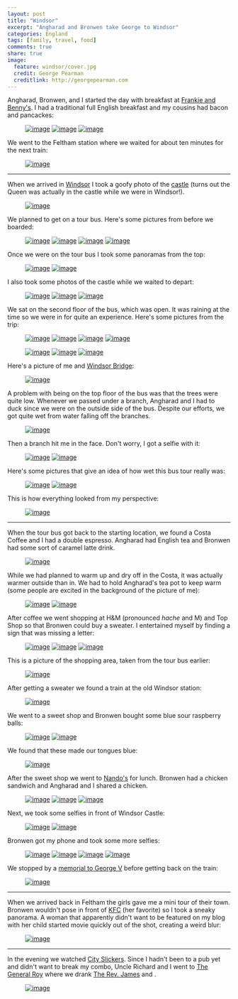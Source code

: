 ```yaml
---
layout: post
title: "Windsor"
excerpt: "Angharad and Bronwen take George to Windsor"
categories: England
tags: [family, travel, food]
comments: true
share: true
image:
  feature: windsor/cover.jpg
  credit: George Pearman
  creditlink: http://georgepearman.com
---
```


Angharad, Bronwen, and I started the day with breakfast at [Frankie and Benny's](http://www.frankieandbennys.com).  I had a traditional full English breakfast and my cousins had bacon and pancackes:

<figure class="third">
	<a href="{{site.url}}/images/windsor/1.jpg" title="Traditional English Breakfast"><img src="{{site.url}}/images/windsor/1.jpg" alt="image"></a>
	<a href="{{site.url}}/images/windsor/2.jpg" title="Bacon and pancakes"><img src="{{site.url}}/images/windsor/2.jpg" alt="image"></a>
	<a href="{{site.url}}/images/windsor/4.jpg" title="Selfie at Frankie and Benny's"><img src="{{site.url}}/images/windsor/4.jpg" alt="image"></a>
</figure>

We went to the Feltham station where we waited for about ten minutes for the
next train:

<figure class="full">
	<a href="{{site.url}}/images/windsor/6.jpg" title="Selfie at the train station"><img src="{{site.url}}/images/windsor/6.jpg" alt="image"></a>
</figure>

--- 

When we arrived in [Windsor](https://en.wikipedia.org/wiki/Windsor,_Berkshire)
I took a goofy photo of the [castle](http://www.windsor.gov.uk/things-to-do/windsor-castle-p43983) (turns out the Queen was actually in the castle while we were in Windsor!).

<figure class="full">
	<a href="{{site.url}}/images/windsor/8.jpg" title="Selfie with Windsor Castle"><img src="{{site.url}}/images/windsor/8.jpg" alt="image"></a>
</figure>

We planned to get on a tour bus.  Here's some pictures from before we boarded:

<figure class="half">
	<a href="{{site.url}}/images/windsor/9.jpg" title="Our tour bus"><img src="{{site.url}}/images/windsor/9.jpg" alt="image"></a>
	<a href="{{site.url}}/images/windsor/12.jpg" title="Types of shops in the area"><img src="{{site.url}}/images/windsor/12.jpg" alt="image"></a>
	<a href="{{site.url}}/images/windsor/10.jpg" title="Angharad and Bronwen"><img src="{{site.url}}/images/windsor/10.jpg" alt="image"></a>
	<a href="{{site.url}}/images/windsor/11.jpg" title="Angharad and Bronwen"><img src="{{site.url}}/images/windsor/11.jpg" alt="image"></a>
</figure>

Once we were on the tour bus I took some panoramas from the top:

<figure class="full">
	<a href="{{site.url}}/images/windsor/15.jpg" title="Panorama on top of the tour bus"><img src="{{site.url}}/images/windsor/15.jpg" alt="image"></a>
	<a href="{{site.url}}/images/windsor/17.jpg" title="Panorama on top of the tour bus"><img src="{{site.url}}/images/windsor/17.jpg" alt="image"></a>
</figure>

I also took some photos of the castle while we waited to depart:

<figure class="third">
	<a href="{{site.url}}/images/windsor/13.jpg" title="Windsor Castle"><img src="{{site.url}}/images/windsor/13.jpg" alt="image"></a>
	<a href="{{site.url}}/images/windsor/14.jpg" title="Windsor Castle"><img src="{{site.url}}/images/windsor/14.jpg" alt="image"></a>
	<a href="{{site.url}}/images/windsor/18.jpg" title="Windsor Castle"><img src="{{site.url}}/images/windsor/18.jpg" alt="image"></a>
</figure>

We sat on the second floor of the bus, which was open.  It was raining at the
time so we were in for quite an experience.  Here's some pictures from the
trip:

<figure class="half">
	<a href="{{site.url}}/images/windsor/22.jpg" title="Windsor Castle"><img src="{{site.url}}/images/windsor/22.jpg" alt="image"></a>
	<a href="{{site.url}}/images/windsor/27.jpg" title="Eton College"><img src="{{site.url}}/images/windsor/27.jpg" alt="image"></a>
	<a href="{{site.url}}/images/windsor/29.jpg" title="Eton"><img src="{{site.url}}/images/windsor/29.jpg" alt="image"></a>
	<a href="{{site.url}}/images/windsor/37.jpg" title="Windsor Castle"><img src="{{site.url}}/images/windsor/37.jpg" alt="image"></a>
</figure>
<figure class="full">
	<a href="{{site.url}}/images/windsor/28.jpg" title="Eton College"><img src="{{site.url}}/images/windsor/28.jpg" alt="image"></a>
	<a href="{{site.url}}/images/windsor/32.jpg" title="I don't remember where this was, probably Eton"><img src="{{site.url}}/images/windsor/32.jpg" alt="image"></a>
	<a href="{{site.url}}/images/windsor/36.jpg" title="Windsor Farm"><img src="{{site.url}}/images/windsor/36.jpg" alt="image"></a>
</figure>

Here's a picture of me and [Windsor Bridge](https://en.wikipedia.org/wiki/Windsor_Bridge):

<figure class="full">
	<a href="{{site.url}}/images/windsor/30.jpg" title="Windsor Bridge"><img src="{{site.url}}/images/windsor/30.jpg" alt="image"></a>
</figure>

A problem with being on the top floor of the bus was that the trees were quite
low.  Whenever we passed under a branch, Angharad and I had to duck since we
were on the outside side of the bus.  Despite our efforts, we got quite wet
from water falling off the branches.

<figure class="full">
	<a href="{{site.url}}/images/windsor/25.jpg" title="Branches are very close to my head"><img src="{{site.url}}/images/windsor/25.jpg" alt="image"></a>
</figure>

Then a branch hit me in the face.  Don't worry, I got a selfie with it:

<figure class="half">
	<a href="{{site.url}}/images/windsor/33.jpg" title="Selfie with a tree branch thats about to hit me"><img src="{{site.url}}/images/windsor/33.jpg" alt="image"></a>
	<a href="{{site.url}}/images/windsor/34.jpg" title="A branch just hit me"><img src="{{site.url}}/images/windsor/34.jpg" alt="image"></a>
</figure>

Here's some pictures that give an idea of how wet this bus tour really was:

<figure class="half">
	<a href="{{site.url}}/images/windsor/16.jpg" title="Selfie at the beginning of the tour"><img src="{{site.url}}/images/windsor/16.jpg" alt="image"></a>
	<a href="{{site.url}}/images/windsor/39.jpg" title="Angharad and George under a bridge in the rain"><img src="{{site.url}}/images/windsor/39.jpg" alt="image"></a>
</figure>

This is how everything looked from my perspective:

<figure class="full">
	<a href="{{site.url}}/images/windsor/31.jpg" title="Rain on my glasses the whole tour"><img src="{{site.url}}/images/windsor/31.jpg" alt="image"></a>
</figure>

--- 

When the tour bus got back to the starting location, we found a Costa Coffee
and I had a double espresso. Angharad had English tea and Bronwen had some sort
of caramel latte drink.

<figure class="full">
	<a href="{{site.url}}/images/windsor/41.jpg" title="Bronwen at Costa Coffee"><img src="{{site.url}}/images/windsor/41.jpg" alt="image"></a>
</figure>

While we had planned to warm up and dry off in the Costa, it was actually
warmer outside than in.  We had to hold Angharad's tea pot to keep warm (some
people are excited in the background of the picture of me):

<figure class="half">
	<a href="{{site.url}}/images/windsor/42.jpg" title="Holding a tea pot to stay warm"><img src="{{site.url}}/images/windsor/42.jpg" alt="image"></a>
	<a href="{{site.url}}/images/windsor/44.jpg" title="Holding a tea pot to stay warm"><img src="{{site.url}}/images/windsor/44.jpg" alt="image"></a>
</figure>

After coffee we went shopping at H&M (pronounced _hache_ and M) and Top Shop so
that Bronwen could buy a sweater.  I entertained myself by finding a sign that
was missing a letter:

<figure class="third">
	<a href="{{site.url}}/images/windsor/48.jpg" title="British H&M"><img src="{{site.url}}/images/windsor/48.jpg" alt="image"></a>
	<a href="{{site.url}}/images/windsor/47.jpg" title="Top Shop"><img src="{{site.url}}/images/windsor/47.jpg" alt="image"></a>
	<a href="{{site.url}}/images/windsor/45.jpg" title="Missing an S, whoever made this was basic in the summer"><img src="{{site.url}}/images/windsor/45.jpg" alt="image"></a>
</figure>

This is a picture of the shopping area, taken from the tour bus earlier:

<figure class="full">
	<a href="{{site.url}}/images/windsor/19.jpg" title="Windsor shopping area"><img src="{{site.url}}/images/windsor/19.jpg" alt="image"></a>
</figure>

After getting a sweater we found a train at the old Windsor station:

<figure class="full">
	<a href="{{site.url}}/images/windsor/50.jpg" title="George and an old train"><img src="{{site.url}}/images/windsor/50.jpg" alt="image"></a>
</figure>

We went to a sweet shop and Bronwen bought some blue sour raspberry balls:

<figure class="half">
	<a href="{{site.url}}/images/windsor/51.jpg" title="Sweet Shop"><img src="{{site.url}}/images/windsor/51.jpg" alt="image"></a>
	<a href="{{site.url}}/images/windsor/66.jpg" title="Blue sour raspberry balls"><img src="{{site.url}}/images/windsor/66.jpg" alt="image"></a>
</figure>

We found that these made our tongues blue:

<figure class="full">
	<a href="{{site.url}}/images/windsor/63.jpg" title="George and Bronwen have blue tongues"><img src="{{site.url}}/images/windsor/63.jpg" alt="image"></a>
</figure>

After the sweet shop we went to [Nando's](http://www.nandos.co.uk) for lunch.
Bronwen had a chicken sandwich and Angharad and I shared a chicken.

<figure class="third">
	<a href="{{site.url}}/images/windsor/21.jpg" title="Selfie with Nando's from the top of the tour bus"><img src="{{site.url}}/images/windsor/21.jpg" alt="image"></a>
	<a href="{{site.url}}/images/windsor/65.jpg" title="Nando's Chicken Logo"><img src="{{site.url}}/images/windsor/65.jpg" alt="image"></a>
	<a href="{{site.url}}/images/windsor/58.jpg" title="Lunch at Nando's"><img src="{{site.url}}/images/windsor/58.jpg" alt="image"></a>
</figure>

Next, we took some selfies in front of Windsor Castle:

<figure class="half">
	<a href="{{site.url}}/images/windsor/55.jpg" title="Selfie with Windsor Castle"><img src="{{site.url}}/images/windsor/55.jpg" alt="image"></a>
	<a href="{{site.url}}/images/windsor/56.jpg" title="Selfie with Windsor Castle"><img src="{{site.url}}/images/windsor/56.jpg" alt="image"></a>
</figure>

Bronwen got my phone and took some more selfies:

<figure class="half">
	<a href="{{site.url}}/images/windsor/59.jpg" title="Selfie with Windsor Castle"><img src="{{site.url}}/images/windsor/59.jpg" alt="image"></a>
	<a href="{{site.url}}/images/windsor/61.jpg" title="Selfie with Windsor Castle"><img src="{{site.url}}/images/windsor/61.jpg" alt="image"></a>
	<a href="{{site.url}}/images/windsor/62.jpg" title="Selfie with Windsor Castle"><img src="{{site.url}}/images/windsor/62.jpg" alt="image"></a>
	<a href="{{site.url}}/images/windsor/64.jpg" title="Selfie with Windsor Castle"><img src="{{site.url}}/images/windsor/64.jpg" alt="image"></a>
</figure>

We stopped by a [memorial to George V](http://www.thamesweb.co.uk/windsor/memorials/geov_mem.html) before getting back on the train:

<figure class="full">
	<a href="{{site.url}}/images/windsor/68.jpg" title="George and George's Fountain"><img src="{{site.url}}/images/windsor/68.jpg" alt="image"></a>
</figure>

---

When we arrived back in Feltham the girls gave me a mini tour of their town.
Bronwen wouldn't pose in front of [KFC](http://www.kfc.com) (her favorite) so I took a sneaky
panorama.  A woman that apparently didn't want to be featured on my blog with
her child started movie quickly out of the shot, creating a weird blur:

<figure class="full">
	<a href="{{site.url}}/images/windsor/71.jpg" title="Bronwen and KFC"><img src="{{site.url}}/images/windsor/71.jpg" alt="image"></a>
</figure>

---

In the evening we watched [City
Slickers](http://www.imdb.com/title/tt0101587/).  Since I hadn't been to a pub
yet and didn't want to break my combo, Uncle Richard and I went to [The
General Roy](http://www.sizzlingpubs.co.uk/thegeneralroyfeltham/) where we
drank [The Rev. James](http://www.sabrain.com/beers/draught/the-rev-james) and
[]().

<figure class="full">
	<a href="{{site.url}}/images/windsor/72.jpg" title="The General Roy"><img src="{{site.url}}/images/windsor/72.jpg" alt="image"></a>
</figure>
